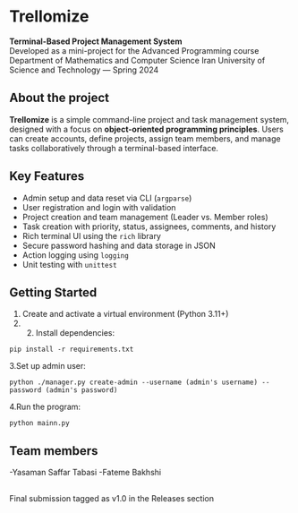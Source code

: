 # Trellomize
**Terminal-Based Project Management System**  
Developed as a mini-project for the Advanced Programming course  
Department of Mathematics and Computer Science
Iran University of Science and Technology — Spring 2024

## About the project
**Trellomize** is a simple command-line project and task management system, designed with a focus on **object-oriented programming principles**. Users can create accounts, define projects, assign team members, and manage tasks collaboratively through a terminal-based interface.

## Key Features
- Admin setup and data reset via CLI (`argparse`)
- User registration and login with validation
- Project creation and team management (Leader vs. Member roles)
- Task creation with priority, status, assignees, comments, and history
- Rich terminal UI using the `rich` library
- Secure password hashing and data storage in JSON
- Action logging using `logging`
- Unit testing with `unittest`

## Getting Started
1. Create and activate a virtual environment (Python 3.11+)
2. 2. Install dependencies:
```
pip install -r requirements.txt
```
3.Set up admin user:
```
python ./manager.py create-admin --username (admin's username) --password (admin's password)
```
4.Run the program:
```
python mainn.py
```

## Team members
-Yasaman Saffar Tabasi
-Fateme Bakhshi

##
Final submission tagged as v1.0 in the Releases section
